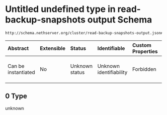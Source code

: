 # Untitled undefined type in read-backup-snapshots output Schema

```txt
http://schema.nethserver.org/cluster/read-backup-snapshots-output.json#/examples/0/0
```



| Abstract            | Extensible | Status         | Identifiable            | Custom Properties | Additional Properties | Access Restrictions | Defined In                                                                                              |
| :------------------ | :--------- | :------------- | :---------------------- | :---------------- | :-------------------- | :------------------ | :------------------------------------------------------------------------------------------------------ |
| Can be instantiated | No         | Unknown status | Unknown identifiability | Forbidden         | Allowed               | none                | [read-backup-snapshots-output.json\*](cluster/read-backup-snapshots-output.json "open original schema") |

## 0 Type

unknown
